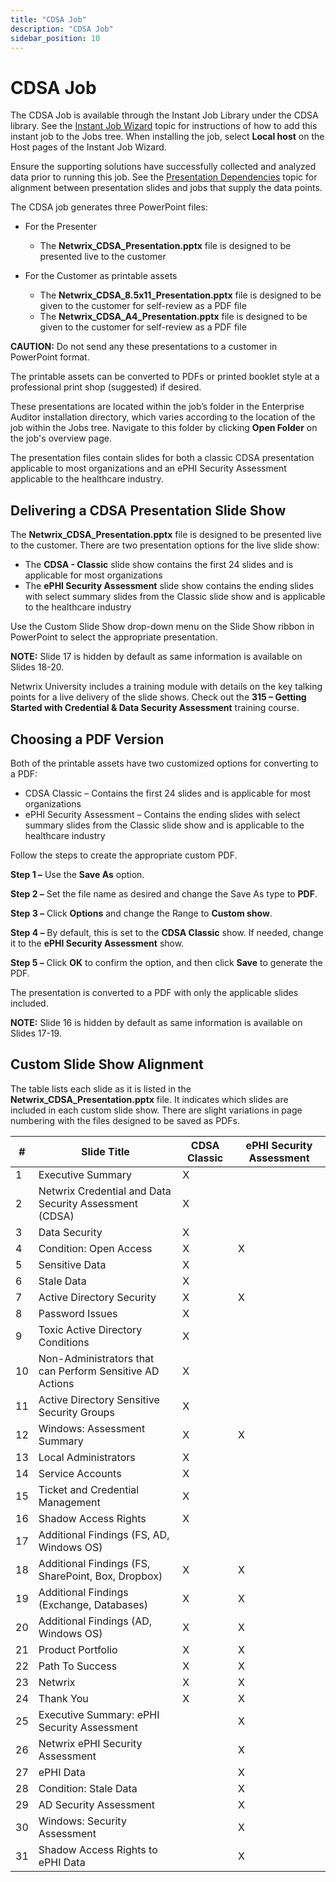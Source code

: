 ```yaml
---
title: "CDSA Job"
description: "CDSA Job"
sidebar_position: 10
---
```


# CDSA Job

The CDSA Job is available through the Instant Job Library under the CDSA library. See the
[Instant Job Wizard](/docs/accessanalyzer/11.6/admin/jobs/instantjobs/overview.md)
topic for instructions of how to add this instant job to the Jobs tree. When installing the job,
select **Local host** on the Host pages of the Instant Job Wizard.

Ensure the supporting solutions have successfully collected and analyzed data prior to running this
job. See the
[Presentation Dependencies](/docs/accessanalyzer/11.6/cdsa/presentation.md)
topic for alignment between presentation slides and jobs that supply the data points.

The CDSA job generates three PowerPoint files:

- For the Presenter

    - The **Netwrix_CDSA_Presentation.pptx** file is designed to be presented live to the customer

- For the Customer as printable assets

    - The **Netwrix_CDSA_8.5x11_Presentation.pptx** file is designed to be given to the customer for
      self-review as a PDF file
    - The **Netwrix_CDSA_A4_Presentation.pptx** file is designed to be given to the customer for
      self-review as a PDF file

**CAUTION:** Do not send any these presentations to a customer in PowerPoint format.

The printable assets can be converted to PDFs or printed booklet style at a professional print shop
(suggested) if desired.

These presentations are located within the job’s folder in the Enterprise Auditor installation
directory, which varies according to the location of the job within the Jobs tree. Navigate to this
folder by clicking **Open Folder** on the job's overview page.

The presentation files contain slides for both a classic CDSA presentation applicable to most
organizations and an ePHI Security Assessment applicable to the healthcare industry.

## Delivering a CDSA Presentation Slide Show

The **Netwrix_CDSA_Presentation.pptx** file is designed to be presented live to the customer. There
are two presentation options for the live slide show:

- The **CDSA - Classic** slide show contains the first 24 slides and is applicable for most
  organizations
- The **ePHI Security Assessment** slide show contains the ending slides with select summary slides
  from the Classic slide show and is applicable to the healthcare industry

Use the Custom Slide Show drop-down menu on the Slide Show ribbon in PowerPoint to select the
appropriate presentation.

**NOTE:** Slide 17 is hidden by default as same information is available on Slides 18-20.

Netwrix University includes a training module with details on the key talking points for a live
delivery of the slide shows. Check out the **315 – Getting Started with Credential & Data Security
Assessment** training course.

## Choosing a PDF Version

Both of the printable assets have two customized options for converting to a PDF:

- CDSA Classic – Contains the first 24 slides and is applicable for most organizations
- ePHI Security Assessment – Contains the ending slides with select summary slides from the Classic
  slide show and is applicable to the healthcare industry

Follow the steps to create the appropriate custom PDF.

**Step 1 –** Use the **Save As** option.

**Step 2 –** Set the file name as desired and change the Save As type to **PDF**.

**Step 3 –** Click **Options** and change the Range to **Custom show**.

**Step 4 –** By default, this is set to the **CDSA Classic** show. If needed, change it to the
**ePHI Security Assessment** show.

**Step 5 –** Click **OK** to confirm the option, and then click **Save** to generate the PDF.

The presentation is converted to a PDF with only the applicable slides included.

**NOTE:** Slide 16 is hidden by default as same information is available on Slides 17-19.

## Custom Slide Show Alignment

The table lists each slide as it is listed in the **Netwrix_CDSA_Presentation.pptx** file. It
indicates which slides are included in each custom slide show. There are slight variations in page
numbering with the files designed to be saved as PDFs.

| #   | Slide Title                                              | CDSA Classic | ePHI Security Assessment |
| --- | -------------------------------------------------------- | ------------ | ------------------------ |
| 1   | Executive Summary                                        | X            |                          |
| 2   | Netwrix Credential and Data Security Assessment (CDSA)   | X            |                          |
| 3   | Data Security                                            | X            |                          |
| 4   | Condition: Open Access                                   | X            | X                        |
| 5   | Sensitive Data                                           | X            |                          |
| 6   | Stale Data                                               | X            |                          |
| 7   | Active Directory Security                                | X            | X                        |
| 8   | Password Issues                                          | X            |                          |
| 9   | Toxic Active Directory Conditions                        | X            |                          |
| 10  | Non-Administrators that can Perform Sensitive AD Actions | X            |                          |
| 11  | Active Directory Sensitive Security Groups               | X            |                          |
| 12  | Windows: Assessment Summary                              | X            | X                        |
| 13  | Local Administrators                                     | X            |                          |
| 14  | Service Accounts                                         | X            |                          |
| 15  | Ticket and Credential Management                         | X            |                          |
| 16  | Shadow Access Rights                                     | X            |                          |
| 17  | Additional Findings (FS, AD, Windows OS)                 |              |                          |
| 18  | Additional Findings (FS, SharePoint, Box, Dropbox)       | X            | X                        |
| 19  | Additional Findings (Exchange, Databases)                | X            | X                        |
| 20  | Additional Findings (AD, Windows OS)                     | X            | X                        |
| 21  | Product Portfolio                                        | X            | X                        |
| 22  | Path To Success                                          | X            | X                        |
| 23  | Netwrix                                                  | X            | X                        |
| 24  | Thank You                                                | X            | X                        |
| 25  | Executive Summary: ePHI Security Assessment              |              | X                        |
| 26  | Netwrix ePHI Security Assessment                         |              | X                        |
| 27  | ePHI Data                                                |              | X                        |
| 28  | Condition: Stale Data                                    |              | X                        |
| 29  | AD Security Assessment                                   |              | X                        |
| 30  | Windows: Security Assessment                             |              | X                        |
| 31  | Shadow Access Rights to ePHI Data                        |              | X                        |

